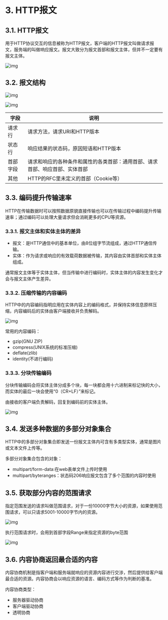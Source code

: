 # 3. HTTP报文

## 3.1. HTTP报文

用于HTTP协议交互的信息被称为HTTP报文，客户端的HTTP报文叫做请求报文，服务端的叫做响应报文。报文大致分为报文首部和报文主体，但并不一定要有报文主体。

![img](img/3.1.png)

## 3.2. 报文结构

![img](img/3.2.png)

![img](img/3.2.2.png)

| 字段     | 说明                                                         |
| -------- | ------------------------------------------------------------ |
| 请求行   | 请求方法，请求URI和HTTP版本                                  |
| 状态行   | 响应结果的状态码，原因短语和HTTP版本                         |
| 首部字段 | 请求和响应的各种条件和属性的各类首部：通用首部、请求首部、响应首部、实体首部 |
| 其他     | HTTP的RFC里未定义的首部（Cookie等）                          |

## 3.3. 编码提升传输速率

HTTP在传输数据时可以按照数据原貌直接传输也可以在传输过程中编码提升传输速率；通过编码可以处理大量请求但会消耗更多的CPU等资源。

### 3.3.1. 报文主体和实体主体的差异

- 报文：是HTTP通信中的基本单位，由8位组字节流组成，通过HTTP通信传输。
- 实体：作为请求或响应的有效载荷数据被传输，其内容由实体首部和实体主体组成。

通常报文主体等于实体主体，但当传输中进行编码时，实体主体的内容发生变化才会与报文主体产生差异。

### 3.3.2. 压缩传输的内容编码

HTTP中的内容编码指明应用在实体内容上的编码格式，并保持实体信息原样压缩，内容编码后的实体由客户端接收并负责解码。

![img](img/3.3.2.png)

常用的内容编码：

- gzip(GNU ZIP)
- compress(UNIX系统的标准压缩)
- deflate(zlib)
- identity(不进行编码)

### 3.3.3. 分块传输编码

分块传输编码会将实体主体分成多个块，每一块都会用十六进制来标记快的大小，而实体的最后一块会使用“0（CR+LF）”来标记。

由接收的客户端负责解码，回复到编码前的实体主体。

![img](img/3.3.3.png)

## 3.4. 发送多种数据的多部分对象集合

HTTP中的多部分对象集合即发送一份报文主体内可含有多类型实体，通常是图片或文本文件上传等。

多部分对象集合包含的对象：

- multipart/form-data:在web表单文件上传时使用
- multipart/byteranges：状态码206响应报文包含了多个范围的内容时使用

## 3.5. 获取部分内容的范围请求

指定范围发送的请求叫做范围请求，对于一份10000字节大小的资源，如果使用范围请求，可以只请求5001-10000字节内的资源。

![img](img/3.5.png)

执行范围请求时，会用到首部字段Range来指定资源的byte范围

![img](img/3.5.2.png)

## 3.6. 内容协商返回最合适的内容

内容协商机制是指客户端和服务端就响应的资源内容进行交涉，然后提供给客户端最合适的资源。内容协商会以响应资源的语言、编码方式等作为判断的基准。

内容协商类型：

- 服务器驱动协商
- 客户端驱动协商
- 透明协商
